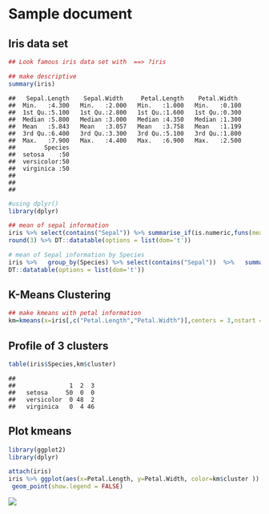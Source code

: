# Sample document



## Iris data set


```r
## Look famous iris data set with  ==> ?iris

## make descriptive
summary(iris)
```

```
##   Sepal.Length    Sepal.Width     Petal.Length    Petal.Width   
##  Min.   :4.300   Min.   :2.000   Min.   :1.000   Min.   :0.100  
##  1st Qu.:5.100   1st Qu.:2.800   1st Qu.:1.600   1st Qu.:0.300  
##  Median :5.800   Median :3.000   Median :4.350   Median :1.300  
##  Mean   :5.843   Mean   :3.057   Mean   :3.758   Mean   :1.199  
##  3rd Qu.:6.400   3rd Qu.:3.300   3rd Qu.:5.100   3rd Qu.:1.800  
##  Max.   :7.900   Max.   :4.400   Max.   :6.900   Max.   :2.500  
##        Species  
##  setosa    :50  
##  versicolor:50  
##  virginica :50  
##                 
##                 
## 
```

```r
#using dplyr()
library(dplyr)

## mean of sepal information
iris %>% select(contains("Sepal")) %>% summarise_if(is.numeric,funs(mean=mean)) %>%
round(3) %>% DT::datatable(options = list(dom='t')) 
```

<!--html_preserve--><div id="htmlwidget-4cedd51353f58021129b" style="width:100%;height:auto;" class="datatables html-widget"></div>
<script type="application/json" data-for="htmlwidget-4cedd51353f58021129b">{"x":{"filter":"none","data":[["1"],[5.843],[3.057]],"container":"<table class=\"display\">\n  <thead>\n    <tr>\n      <th> <\/th>\n      <th>Sepal.Length_mean<\/th>\n      <th>Sepal.Width_mean<\/th>\n    <\/tr>\n  <\/thead>\n<\/table>","options":{"dom":"t","columnDefs":[{"className":"dt-right","targets":[1,2]},{"orderable":false,"targets":0}],"order":[],"autoWidth":false,"orderClasses":false}},"evals":[],"jsHooks":[]}</script><!--/html_preserve-->

```r
# mean of Sepal information by Species
iris %>%   group_by(Species) %>% select(contains("Sepal"))  %>%   summarise_if(is.numeric,funs(mean = mean)) %>%
DT::datatable(options = list(dom='t')) 
```

<!--html_preserve--><div id="htmlwidget-d98a8954e9867c609d3b" style="width:100%;height:auto;" class="datatables html-widget"></div>
<script type="application/json" data-for="htmlwidget-d98a8954e9867c609d3b">{"x":{"filter":"none","data":[["1","2","3"],["setosa","versicolor","virginica"],[5.006,5.936,6.588],[3.428,2.77,2.974]],"container":"<table class=\"display\">\n  <thead>\n    <tr>\n      <th> <\/th>\n      <th>Species<\/th>\n      <th>Sepal.Length_mean<\/th>\n      <th>Sepal.Width_mean<\/th>\n    <\/tr>\n  <\/thead>\n<\/table>","options":{"dom":"t","columnDefs":[{"className":"dt-right","targets":[2,3]},{"orderable":false,"targets":0}],"order":[],"autoWidth":false,"orderClasses":false}},"evals":[],"jsHooks":[]}</script><!--/html_preserve-->

## K-Means Clustering

```r
## make kmeans with petal information
km=kmeans(x=iris[,c("Petal.Length","Petal.Width")],centers = 3,nstart = 10)
```

## Profile of 3 clusters


```r
table(iris$Species,km$cluster)
```

```
##             
##               1  2  3
##   setosa     50  0  0
##   versicolor  0 48  2
##   virginica   0  4 46
```



## Plot kmeans

```r
library(ggplot2)
library(dplyr)

attach(iris)
iris %>% ggplot(aes(x=Petal.Length, y=Petal.Width, color=km$cluster )) + 
 geom_point(show.legend = FALSE)
```

![](iris_markdown_files/figure-html/unnamed-chunk-2-1.png)<!-- -->

